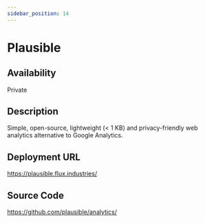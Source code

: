 ```yaml
---
sidebar_position: 14
---
```


# Plausible

## Availability
Private

## Description
Simple, open-source, lightweight (< 1 KB) and privacy-friendly web analytics alternative to Google Analytics.

## Deployment URL
https://plausible.flux.industries/

## Source Code
https://github.com/plausible/analytics/